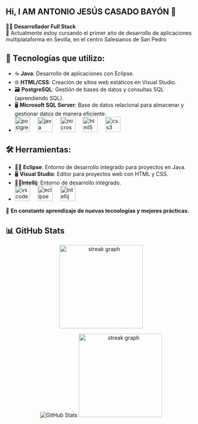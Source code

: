 ## Hi, I AM ANTONIO JESÚS CASADO BAYÓN 👋


👨‍💻 **Desarrollador Full Stack**  
📱 Actualmente estoy cursando el primer año de desarrollo de aplicaciones multiplataforma en Sevilla, en el centro Salesianos de San Pedro

## 🚀 Tecnologías que utilizo:

- ☕ **Java**: Desarrollo de aplicaciones con Eclipse.
- 🌐 **HTML/CSS**: Creación de sitios web estáticos en Visual Studio.
- 🗃️ **PostgreSQL**: Gestión de bases de datos y consultas SQL (aprendiendo SQL).
- 🖥️ **Microsoft SQL Server**: Base de datos relacional para almacenar y gestionar datos de manera eficiente.
- <img src="https://cdn.jsdelivr.net/gh/devicons/devicon/icons/postgresql/postgresql-original.svg" height="40" alt="postgresql logo"  />
  <img width="12" />
  <img src="https://cdn.jsdelivr.net/gh/devicons/devicon/icons/java/java-original.svg" height="40" alt="java logo"  />
  <img width="12" />
  <img src="https://cdn.jsdelivr.net/gh/devicons/devicon/icons/microsoftsqlserver/microsoftsqlserver-original.svg" height="40" alt="microsoft sql server logo" />
  <img width="12" />
  <img src="https://cdn.jsdelivr.net/gh/devicons/devicon/icons/html5/html5-original.svg" height="40" alt="html5 logo" />
  <img width="12" />
  <img src="https://cdn.jsdelivr.net/gh/devicons/devicon/icons/css3/css3-original.svg" height="40" alt="css3 logo" />
  
 
 
</div>

## 🛠️ Herramientas:

- 🧑‍💻 **Eclipse**: Entorno de desarrollo integrado para proyectos en Java.
- 🖥️ **Visual Studio**: Editor para proyectos web con HTML y CSS.
- 🧑‍💻**Intellij**: Entorno de desarrollo integrado.
- <img src="https://cdn.jsdelivr.net/gh/devicons/devicon/icons/vscode/vscode-original.svg" height="40" alt="vscode logo"  />
  <img width="12" />
  <img src="https://cdn.jsdelivr.net/gh/devicons/devicon/icons/eclipse/eclipse-original.svg" height="40" alt="eclipse logo"  />
  <img width="12" />
  <img src="https://cdn.jsdelivr.net/gh/devicons/devicon/icons/intellij/intellij-original.svg" height="40" alt="intellij logo"  />
  <img width="12" />

</div>

🌱 **En constante aprendizaje de nuevas tecnologías y mejores prácticas.**
## 📊 GitHub Stats
<div align="center">
  <img src="https://github-readme-stats.vercel.app/api/top-langs/?username=ajcasadob&layout=donut&theme=vue-dark" height="220" alt="streak graph"  />
</div>

<p align="center">
  <img src="https://github-readme-stats.vercel.app/api?username=ajcasadob&show_icons=true&theme=radical" alt="GitHub Stats"/>
  <img src="https://streak-stats.demolab.com?user=ajcasadob&locale=en&mode=daily&theme=radical&hide_border=false&border_radius=5&order=3" height="220" alt="streak graph"  />

</p>
